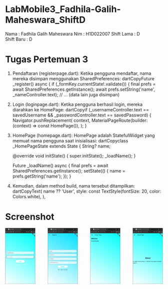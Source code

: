 # LabMobile3_Fadhila-Galih-Maheswara_ShiftD

Nama        : Fadhila Galih Maheswara
Nim         : H1D022007
Shift Lama  : D  
Shift Baru  : D

# Tugas Pertemuan 3
1. Pendaftaran (registerpage.dart):
    Ketika pengguna mendaftar, nama mereka disimpan menggunakan SharedPreferences:
    dartCopyFuture<void> _register() async {
    if (_formKey.currentState!.validate()) {
    final prefs = await SharedPreferences.getInstance();
    await prefs.setString('name', _nameController.text);
    // ... (data lain juga disimpan)

2. Login (loginpage.dart):
    Ketika pengguna berhasil login, mereka diarahkan ke HomePage:
    dartCopyif (_usernameController.text == savedUsername && _passwordController.text == savedPassword) {
    Navigator.pushReplacement(
    context,
    MaterialPageRoute(builder: (context) => const HomePage()),
    );
    }

3. HomePage (homepage.dart):
    HomePage adalah StatefulWidget yang memuat nama pengguna saat inisialisasi:
    dartCopyclass _HomePageState extends State<HomePage> {
    String? name;
    
    @override
    void initState() {
    super.initState();
    _loadName();
    }
    
    Future<void> _loadName() async {
    final prefs = await SharedPreferences.getInstance();
    setState(() {
    name = prefs.getString('name');
    });
    }

4. Kemudian, dalam method build, nama tersebut ditampilkan:
    dartCopyText(
    name ?? 'User',
    style: const TextStyle(fontSize: 20, color: Colors.white),
    ),

# Screenshot
<div style="display: flex; justify-content: space-between;">
  <img src="pertemuan3tugas/assets/Screenshot 2024-09-25 192730.png" width="19%" alt="Login Page">
  <img src="pertemuan3tugas/assets/Screenshot 2024-09-25 192906.png" width="19%" alt="Register Page">
  <img src="pertemuan3tugas/assets/Screenshot 2024-09-25 192926.png" width="19%" alt="Home Page">
  <img src="pertemuan3tugas/assets/Screenshot 2024-09-25 192932.png" width="19%" alt="About Page">
</div>
